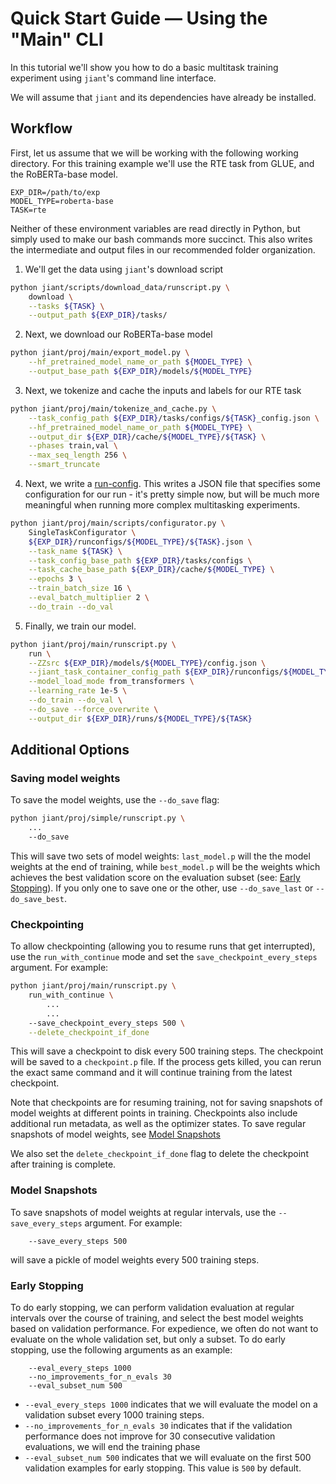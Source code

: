 # Quick Start Guide — Using the "Main" CLI

In this tutorial we'll show you how to do a basic multitask training experiment using `jiant`'s command line interface.

We will assume that `jiant` and its dependencies have already be installed.

## Workflow

First, let us assume that we will be working with the following working directory. For this training example we'll use the RTE task from GLUE, and the RoBERTa-base model.
```
EXP_DIR=/path/to/exp
MODEL_TYPE=roberta-base
TASK=rte
```

Neither of these environment variables are read directly in Python, but simply used to make our bash commands more succinct. This also writes the intermediate and output files in our recommended folder organization.

1. We'll get the data using `jiant`'s download script
```bash
python jiant/scripts/download_data/runscript.py \
    download \
    --tasks ${TASK} \
    --output_path ${EXP_DIR}/tasks/
```

2. Next, we download our RoBERTa-base model
```bash
python jiant/proj/main/export_model.py \
    --hf_pretrained_model_name_or_path ${MODEL_TYPE} \
    --output_base_path ${EXP_DIR}/models/${MODEL_TYPE}
```

3. Next, we tokenize and cache the inputs and labels for our RTE task
```bash
python jiant/proj/main/tokenize_and_cache.py \
    --task_config_path ${EXP_DIR}/tasks/configs/${TASK}_config.json \
    --hf_pretrained_model_name_or_path ${MODEL_TYPE} \
    --output_dir ${EXP_DIR}/cache/${MODEL_TYPE}/${TASK} \
    --phases train,val \
    --max_seq_length 256 \
    --smart_truncate
```

4. Next, we write a [run-config](../general/in_depth_intro.md#write-run-config). This writes a JSON file that specifies some configuration for our run - it's pretty simple now, but will be much more meaningful when running more complex multitasking experiments.
```bash
python jiant/proj/main/scripts/configurator.py \
    SingleTaskConfigurator \
    ${EXP_DIR}/runconfigs/${MODEL_TYPE}/${TASK}.json \
    --task_name ${TASK} \
    --task_config_base_path ${EXP_DIR}/tasks/configs \
    --task_cache_base_path ${EXP_DIR}/cache/${MODEL_TYPE} \
    --epochs 3 \
    --train_batch_size 16 \
    --eval_batch_multiplier 2 \
    --do_train --do_val
```

5. Finally, we train our model.
```bash
python jiant/proj/main/runscript.py \
    run \
    --ZZsrc ${EXP_DIR}/models/${MODEL_TYPE}/config.json \
    --jiant_task_container_config_path ${EXP_DIR}/runconfigs/${MODEL_TYPE}/${TASK}.json \
    --model_load_mode from_transformers \
    --learning_rate 1e-5 \
    --do_train --do_val \
    --do_save --force_overwrite \
    --output_dir ${EXP_DIR}/runs/${MODEL_TYPE}/${TASK}
```


## Additional Options

### Saving model weights

To save the model weights, use the `--do_save` flag:

```bash
python jiant/proj/simple/runscript.py \
    ...
    --do_save
```

This will save two sets of model weights: `last_model.p` will the the model weights at the end of training, while `best_model.p` will be the weights which achieves the best validation score on the evaluation subset (see: [Early Stopping](#early-stopping)). If you only one to save one or the other, use `--do_save_last` or `--do_save_best`.

### Checkpointing

To allow checkpointing (allowing you to resume runs that get interrupted), use the `run_with_continue` mode and set the `save_checkpoint_every_steps` argument. For example:

```bash
python jiant/proj/main/runscript.py \
    run_with_continue \
        ...
        ...
    --save_checkpoint_every_steps 500 \
    --delete_checkpoint_if_done
```

This will save a checkpoint to disk every 500 training steps. The checkpoint will be saved to a `checkpoint.p` file. If the process gets killed, you can rerun the exact same command and it will continue training from the latest checkpoint.

Note that checkpoints are for resuming training, not for saving snapshots of model weights at different points in training. Checkpoints also include additional run metadata, as well as the optimizer states. To save regular snapshots of model weights, see [Model Snapshots](#model-snapshots)

We also set the `delete_checkpoint_if_done` flag to delete the checkpoint after training is complete.

### Model Snapshots

To save snapshots of model weights at regular intervals, use the `--save_every_steps` argument. For example:

```
    --save_every_steps 500
```

will save a pickle of model weights every 500 training steps.

### Early Stopping

To do early stopping, we can perform validation evaluation at regular intervals over the course of training, and select the best model weights based on validation performance. For expedience, we often do not want to evaluate on the whole validation set, but only a subset. To do early stopping, use the following arguments as an example:

```
    --eval_every_steps 1000
    --no_improvements_for_n_evals 30
    --eval_subset_num 500
```

* `--eval_every_steps 1000` indicates that we will evaluate the model on a validation subset every 1000 training steps.
* `--no_improvements_for_n_evals 30` indicates that if the validation performance does not improve for 30 consecutive validation evaluations, we will end the training phase
* `--eval_subset_num 500` indicates that we will evaluate on the first 500 validation examples for early stopping. This value is `500` by default.

